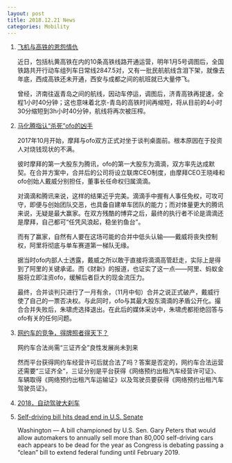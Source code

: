 ```yaml
---
layout: post
title: 2018.12.21 News
categories: Mobility
---
```


1. [飞机与高铁的恩怨情仇](https://www.huxiu.com/article/277514.html)

    近日，包括杭黄高铁在内的10条高铁线路开通运营，明年1月5号调图后，全国铁路共开行动车组列车日常线2847.5对，又有一批民航航线含泪下架，就像去年底，西成高铁还未开通，西安与成都之间的航班就已大量停飞。

    曾经，济南往返青岛之间的航线，因动车停运，调图后，济青高铁再提速，全程1小时40分钟；这也意味着北京-青岛的高铁时间再缩短，将从目前的4小时30分缩短到3h小时40分钟，航线将再次被压榨。

2. [马化腾指认“杀死”ofo的凶手](https://www.huxiu.com/article/277528.html)

    2017年10月开始，摩拜与ofo双方正式对坐于谈判桌面前。根本原因在于投资人对烧钱现状的不满。

    彼时摩拜的第一大股东为腾讯，ofo的第一大股东为滴滴，双方率先达成默契。在合并方案中，合并后的公司将设立联席CEO制度，由摩拜CEO王晓峰和ofo创始人戴威分别担任，董事长任命权归属滴滴。

    对滴滴和腾讯来说，这样的结果近乎完美。滴滴手中握有人事任免权，可攻可守，即便与创始团队交恶，也具备自建单车团队的能力；而对体量更大的腾讯来说，无疑是最大赢家。在双方残酷的博弈之后，最终的执行者不论是滴滴还是摩拜，自己都可“任凭风浪起，稳坐钓鱼台”。

    而有了赢家，自然有人要在这场可能的合并中低头认输——戴威将丧失控制权，阿里将彻底与单车赛道第一梯队无缘。

    据当时ofo内部人士透露，戴威之所以敢于直接将滴滴高管赶走，实际上是得到了阿里的关键承诺。而《财新》的报道，也证实了这一点——阿里、蚂蚁金服将立即注资ofo，缓解后者巨大的现金流压力。

    最终，合并谈判只进行了一月有余，（11月中旬）合并之说正式破产，戴威行使了自己的一票否决权。与此同时，ofo与其最大股东滴滴的矛盾公开化。撮合合并失败后，朱啸虎选择退出。在此后的媒体采访中，朱啸虎都拒绝回答与ofo有关的任何问题。

3. [网约车的竞争，得牌照者得天下？](https://36kr.com/p/5168309.html)

    网约车合法尚需“三证齐全”良性发展尚未到来

    然而平台获得网约车经营许可后就合法了吗？答案是否定的，网约车合法运营还需要“三证齐全”，三证分别是平台获得《网络预约出租汽车经营许可证》、车辆取得《网络预约出租汽车运输证》以及驾驶员要获得《网络预约出租汽车驾驶员证》。

4. [2018，自动驾驶大刹车](https://36kr.com/p/5168222.html)

5. [Self-driving bill hits dead end in U.S. Senate](https://www.detroitnews.com/story/business/autos/mobility/2018/12/20/self-driving-bill-hits-dead-end-u-s-senate/2366295002/)

    Washington — A bill championed by U.S. Sen. Gary Peters that would allow automakers to annually sell more than 80,000 self-driving cars each appears to be dead for the year as Congress is debating passing a “clean” bill to extend federal funding until February 2019.